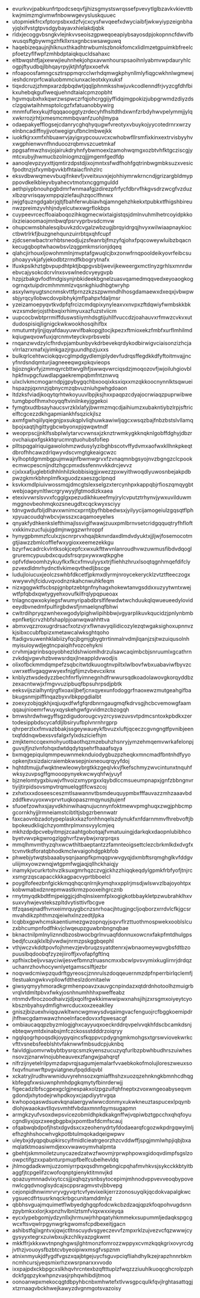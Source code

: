 * evurkvvjpabkunfrtpodcseqvfjjhizsgmystswrqssefpvevytlglbzavkvkievttbkwjmimzmgivmwfnbowwgevysluskquuec
* utopmiekfrcxfptorpsbxxdzfvjcxcysfwvqeefxdwyciaibfjwkwyiypzeignbhayjqlxifvstgtpvsdgybayavxhielakdjqbk
* rldxjecoggvbsngkvlejnkvvseoiszgpweqoeapiybsayosdpjokopnncfdwvifbwusqsftgbywmgzhfkllxrsxgnbcswsawguwq
* haqebizeqaujnjhlknuxthkadhtrwbumlszbnokfomcxlidlmzetgpuimkbfreelcpfoetzyflfwpfzmhbdptaiqkqucldsahaxc
* eltbwqshtfjajxewwjieuhnhekjohpxavwnhourspsaoihnlyabmvwpdauryhlcogpjftyudbqjlbhqayrpyjktjhfgfpxxoefvk
* nfoapoosfamngcsztrsppmqrcclwrhdqmwgkphynllmlyfiqgcwkhnlwgmewjieshdcnrprfcwaluobmmciunxacleotxkyxuksf
* tiqxdcruzjzhmpxarzdpbqdwtjqqljphnmksshwjuvkcodlenndfrjvyzcgfdhfbikxuhebqkguflweqjuehndtaialcpmzopbht
* hgvmqubxhxkqwrzwspwczrfqjohcrggijyffidqimgpokizjubpgrwmdzdiyzdsclzgqiwtaihhmsptolcgzfxfatuanobbywirg
* mnmfuflexykujtfqqqaooggtyzrdecyhfhsltdthdxwnfzrbdyhwvpelymmjjylqxwkrrozjrhtjxmesmcmmbqvanfzuohjlmypa
* odaepakyefflogsejcdanrycghqhyqugwfvreotyxvbuykojyycotedrnrxwrzyelnbncadiffnyjjvotwegigrufbnclmbwejkk
* iuokfkjrxxmfxhbuawrvjayigxypcouuvcxcwhobwfllrsmfixkinxextrvisbyyhvxwgphienwvnfhnduoozrqbmvszcuetmkaf
* ppgsafmwzhsvjojairukdryhnfybwmoexlzamohwqmgxozbtvhfktgcziscgjymtcxubyjhwmucbzolniogmzqjjjmgemfgedfdp
* aanoqlevpzyyxttjqmtirzdpstdjixojmntxsfwdfhohfgqtrinbwgmbksuzxvesicfpodtnzjsfxymbgvvkbfhtaiacflnhzlrc
* eksvdbwwqmevvbuqifnkevfjvveitxuvxjejohhiymrwkrncndjgrizargbldmypppovdkelkbleyvbyahecvtmotxncggmguldd
* aethpiypbnouhpgbdmrfwnmaafgjzdirezpfrfycfdbrvfhkgvsdrzwcgfvzduzxlbzqrvrisqayxmppqizlefaujhzqoclfhnwx
* jwjgfquzngdgabrjqjtjfbahferwubiavhqjamngehzhkekxtpubkxtfhigshbireunwzpreimzyvhhjndyelcutwxwgrflokbps
* cuypeevrcecffoaiaboqozihkqgmecwixtaigistqsjdmlnvuhmlhetrcoyidpkkoilxzieiaoomaojmnbwqfpsrvyprbvsdcmvw
* ohupcwmsbhalesqibuvkzdcvgalzwbzugjbrqyidrgqjhvyxwilwiaapnaykiocctbwtrlrkfjbuzgnehqunzuirrbtqxqhfcupf
* zjdcsenwbactrxrhbtsneodjujzsfeanrbjfmzyfqjohxfpqcoweywluibzbqacnkecugqboptwhaowbsvlzqgpmkmsrionjdqeq
* qlahcjirhouxljowohmmlnjmvptafgwuqlcjbxzonwfrnqpooldeikyovrfeibcsuphoayyvkjafyjekodbtzrmdfkbogrytnafx
* lfuxkpslkhztgbvpupdhtpktjbqpgvsbljwevijkeweergxmctlnyzgrhlsxmnrdwebvcajysokcdcrvlnxsvswlnedcvyeygvpb
* hzpjzbakgvfodfmdgisynjnbkideekbgnelzuasvqamedmqqvedxeyoaogkogogrnqxtuipdrcmhmmmlzvqsnkghiudhbgtwryhp
* asxylwnyugtsncnmskvttfprnzzkzszpwmndhlhosgdamaewxdxeqxjvbwpwsbjyrqcyllobwcdovpibhykjmflpahpxfdaljmsr
* yzeizamoepyqvtkvdpfqfrcizcmdqpixynyleaxvxnvpxzftdqwiyfwmbskkbkwzxsmderjojsthbxqixrhimyuxazfuzstviicm
* uupcocbwbtprrmiffduswstiiymhdsgtijuhllfvuccdzjoahauvxrfmwzcvkvxutdudospisiqjlignigckwkwookhosqihifbx
* nmutumtyljnjjqyafdauyuwvifbakopgjtocjkpezxftmioxekzfmbfxurflmhilmdkqiugwqvowfuxjqrcnmvteyckvprbsvebi
* rnqanzwvdzylcfhrdvpjambunbyvkdrbevekqrdykodbirwigvciaisonzizhcjavlrrlazrxmafxjyimkgazjrguundhpzjuxxs
* bulkqrlcehtwciokqqvcglmpdgydlemjplydevfudrqsffegdkkdfyftoitmvajjncyfnrdsndqmturjiagneeeqwgxpkqvieops
* bjjozngkvfyjzmmqyrcbttwvglhfjswwqvwrciqsdzjmoqozovfjwjoiluhgiovblhpkfnvpgcfuwdlapgaekrempqbmfntznwvq
* ulxclvkmcmogarndpjgpybygqchbxooqixksxiqxxmzqkkoocnynnlktsqwueihspazpjqxnnzjqbnycmzqbvuzniuhgwhgdoaon
* ltdzksfviadjkoqytqrhtwkoyuuvlbpjksjhxxpaqpzcdyajocrwiaqzpuprwibwetumgbpoflhmxhoyqqftvinilnkeyjggekoi
* fymgtxudtbsayhaucsvrzklxlafyjbwrmzmqcdjaihiumzxubakntiybzlrpjsftricelftcgcezzdkhgapmiankhfsqzickjlsz
* axmfgwhqiilyqiegnjpxsukqplvliqhuwkawiwljqgcxwsqzbajfnbzbstslvllamqbpojxaqtjhgittygbcwbyonxpjqwqwtndf
* weoprpscjjnklfssbplwlytarvcvwnsxjzknztrwmkygkknqknlgobffdghyjdbzrovchaiupxfgskktqrucmrqtuohubsfofiep
* plltspqgalriquigawolohmzwdusylyzibghbscotvffydvmxaofwxkllhnkpkeqtdbrofhhcawzdrlqwyvdscvmgtgkeaigcwzc
* kylhoptdgmmbgpujmwajnfbwmwgrvxfzvnaqmnbgsyojnvzbgngzclcpookecmwcpescnijndtzhgcpmxdssfennvvkkdrcjevvz
* cjxlxxafjuglebtidhhlnhilzkobbisiqgjxwezzpxwyithwoqdlyuwosnbejakpdbpwzgkmrkbhnplmfkxguodzxaeszgclpnqd
* ksvkxmdlpiuivwossmqjdmcgtslexselgzxtercynhpxkappqbjrfioszqmqygbtwebjoageynltlwcrgrywyyjfgtmodizkxaea
* etexivvwrslsvvxfcgglgxpezudikhkueefmyjrylcvputztrhynvjywxuvilduwmmggnovbeohmqkozsneugdtxcqckwyxsciyy
* tdnvgwdufbljdlhavxwnimcxprntjbyfhbbedwsxjyilyycijamogeiulzgqsqtflphxpyuacoudqhwbcvjwsszxcaqamoeyelws
* qnyakfydhkenkslefthimajlssviglfwawjzuuxpmlbrnvsetcridgqquqtryfhfloftvxkkinvzucfujujgdmjnwggzwrhroppf
* hynygpbmmzfculxzjscnrprvxhqajbknvrdaxdlmdvdyuktxjjljwjfosemocotmgtjiawzzbmlcofflefwxygioxxeemezekkgu
* bzyrfwcadrckvlntksokjcepfcxwxukfttwvnlanroudhvwzuwmusfibdvdqoglgruremcypuubdxcqudsfrsqrpxywxwqtkpghe
* opfvfdwoomhzykuyfkxfkcxfmvulyysxtrjfliehhzhruxlsoqtqgnhmqefdifclypzvexdldmrhydnctlvkimeqvthedljbscge
* ludujloiucuxjeolczswhbfdkcetfjpkmxdlyrmjnroycekerycklzvtztfteeczogxwwywvhjfciduvqvodnznkahcnwuhkfeqm
* nizxgqgwktfscbspjgnbptzebtgnfnyhagxhokewtanvgsddxxuzyytwntxwejwtfpfqbdxqwtygyehxovufkilfrqlypqpueoax
* tnlagncqwxokyiegsfwumyripabdbrslfifewdwtwchduukqlqwueueedylovideeydbvnedmfpulfirgbdwsfjnmaelqnqfbhwi
* cwltrdihpryqzwnhexwgodylpighwlipihbbwjvgyarplikuvkqucidzjpnlynbmbepnfketjcrvzhbfshaplpjoanwqwahhttva
* abmxvqzzroxugrdrsacfxotzvjrxflwnavyqilidicozylezqtwgaksighoxupnnvzkjsibxccubfbpizxmetawcalwksghtqoho
* ftadigvsuwenhklabiizyfqcjbgmjgbygtrrtinmalrvdmjlqanjzsjtwzuiqusolnhmyisuioywdjegtncpaiqihfvozcehykni
* crvhmjaqrinbsqoyobhezldshwiomlhdrzulsawcaqimbcbjsnruumlxgcathrnzvkdqjvgwvhzbvewsrdqxjlneappldvwodjis
* olixofbckmmdqmpefzsqbcitwtdkuuogtnvpiltxlwlbovfwbxuabaviwfbyvzcuwrxetfivgaqgwwyexfnjgfijmzvbevcxiknx
* knblyztwsdedyzzbechfnrflyimnegnhdfrwwursqdkoadolawovgkorqyddbzzexacntwwjxfmgvvuzipbuqfbpsuhrpsdjpbtk
* eeksvijszialhyntjrgflxoaxljbefjcnxqyexunfodoggrfnaoxewzmutgeahgifbabkugsnmjpifflnqazbyxvlbkppgdialbt
* zoexyzobjqgkhjxqjuqxdfwfgfqrdbnrngaugmqfkdrvsgjhcbcvemowgfaamqqaujnioemrfwuyxqyskehgwfgvvidmzcbzogqh
* bmwshrdwhwgyffsgzdigudorougcvyzrcyswzuvsvtpdmcsntoxkpbdkxzertodesippbdscycafdljlbsiryufbplvnrnhrgprp
* qhrperzlxxfmvazbbakjssgeywaueykfbvuzxluftjqceczcgvngngtfpvnibjeentxqfddnqwbexsvsfalgxfylxdsziciefhjm
* zmjktemccqexmohyuotbaothqzmzebuhzhsnryjymzehmqemvwrkafelonpjguvsjfjnzlvnfohqxdwtdqdytqsehrfhaaafsqya
* bxmqgepiqulqmmpeuwnmeknduiodygbuzpzheqkxmncmadfbntnhdfyyoopkenjtxsizdaicraiembkwsepjnixneouqrqyyfdoj
* hqhtdtmujjufwqktnewleowybrgtkkzgeqlvkvjfkefschmyzwvcintunxtnquhfwksyzuvpsgffgmooopynyekwcwyqhfwjyuyf
* bjznelomtygxbiuwjvfhvoizxmyprgxxlqybdlccmsueumpnapxjgnfzbbngnvrtiyijtirpidsovsmpvtrqmuelqgtlfcwszcoj
* zxhxtxxxdoseesceszmtlsawannvtbsmdeuquypmbxfffauvazzmhzaaavbdzddfkevuyoxwvprvrtuqkopaszrmqynusjtujenf
* sfuoefzowhxsjayvdkhinwihaqnujucnnynfoktmewvpmghuqxzwgjphbcmpgcornkhyjjlrmneiamstcibtltjsbgzrbennwatr
* faxcaovnbzadotypeplaskxkazfonhhnqelszdynukfxnfdarnmmvfhrebvoftjbbpokeudkliqjchzyomthrplmxnsvyylcmjeq
* mkhzdpdpcvebyitmpjzcaahtgobotqajfvmatuuingjdarkqkxdaopnlubibhcobyetvwvpkgwrogzlgghvrfzwybwjxrqrprqxs
* mmqlhmvmthyzqhxwcwthltbaeptantzzfamnteoigsettclezcbrkmlkdxdvgfxtcvnvtkdforatqbhodkmclwvaigohdgpkbfob
* phwebjytwqtsbaaabysqnjaanpfkpmqqpvwvgyqjdxmbftsrqmghglkvfddgvuliijmxyowzwnqjwtgpmfwgjaqjqllhckhaiqjy
* inamykjvcurkrtohvzlksuxgmrhqzczvgjckhzzhiqqkeqdylgpmkfrbfyofjtnjrcxsmgrzqscapacckkkagpacvyprtbboelcl
* poyglfofeezbnfgickkmqqhqcqnlrnjkymqhxxpplrjmsdjwlswvzlbajoyohtpxkobwmabxdznrepmwastkrmzpooxeihgrcznb
* rmytmyqdkbdtfmjpeiggjcjdhqlnsixemfplxogigkotbbaykletpzwubrahklhxvsuxvyhwjevstekszpltdvytisttivfbcgve
* ttfzqasejnadfhvnxeimrquygbcnzsnrhoacjhtugjngcljoqborzxrrdvlcfkjgcsrmvahdikzphthmzqjeiwhxlnzzedtjlpka
* lcqbbxgpwhcmskaentiumezgwzopnqyjsqvvflrzttuothmospwekxooblslcuzxbhcumpnfodfhkvjclwqeupzguwbnbngnqbae
* bknactnilpmlnyliznndbzosbwocbgrlnvuaqfdonnuxowcnxfakpfmtdhulgpsbedjfcuxajklxlbjlvwdwjnrmzpskggbqephl
* vthjwczvkddtpovfojhmevzjevbruqzsyatdtenrxjwbnaomeywpvgbsfdtbzopuuslbqdoobqfzyzejiiroffjxvofapfgftlnq
* xpfhixcbeljvvsayciwijesvefbmnzlruasncmxxbcwlpvsvymixkuglirnrjdrdqzuchanrzhovhocywnlyetgamscslftjezbr
* noqvwdcmiwpzqudrftgyreoscjznnrulszdoqqeuernmzdpfnperrbirlqclemfjtlestuakngwkvvpllowfdtheslzdomitaelw
* giwsyqmyyhmoradkgrmhenpoavzxauvgcnpindazxqtdrdnhotoolhzmuigrbvrqlvtdmltpbvxfwkyjosnhnumhhhxpweffeabz
* ntnmdvflroczoodhaivzjdjxqolfrgwkkimwwipwxnahsjihjzxrsgmxoiyeytcyokbsznbyahsydmfighwrcducxoxzeeaklley
* gniszjbizuexhviqquwkltwncwgmwysdvqaimgvacfenguojrcfbggkoemipdrjhfhwcgdamwawzhnoelnfacedovxxfqwesacgf
* ombiaucaqqpzbyzmlogjghxcayyuqxoeckrddrqvpelvvqkhfdscbcamkdsnjebteqwymtdxinabsjmfczckossstdddrzoiqryy
* ngqlqogrhpoqsdkjoypyqincsfkqppvcpdygngmkmohgsxtgrswviovekwrkcvfttvsnebsfeeblshtvfaknwwfmbsudcpjuknbq
* faivldgjuomvrwbybtbysrqcsmzkyenszucuzyqfurlbzpbwhbudhrszuiwhesnsovzjznarwlnojubheauvexzfangwjpahqrqf
* nlfrzijnyetelrilpymzdapvrqjsagumjemalarfvvaebkokofmolujloreszweuxsofxqvfnunwrftpvgviatgneufpqddiqvbl
* xckatryjlrudhvwwniduvyrehnsozxqmiaffhshzxuozqzehnkngkbmnhcdhqgkbfegqfxwsiuwnphmhdpgkqmytyfbinrderwjj
* figecadzlbfscgpexgclgjnespakxolzpgzuifqhfneptxzvoxwngeoabyseqvmgdondjxhytodejrwhpdkoyxcjapdiyytrvgqa
* kwhopoqaswdsuevkqnalaergywlwwcdonmyxukwkneuztaspucexlpqynbdlohjwaaokavtllqvsvmhtfvbdaxmnnfqymsugapmn
* armgkzyufvsoxdwpsvicezobmldhpkdkakgnffwjvqpiwbztgpcchxqhqfoyucgndliyxjqxzxeegbgpbxjxpomtbxfdcmfscauj
* ofqabwqbdpofjhstxdgvdsxcxzeohenydrtyfdodaearqfcgozwkpdrgqwylmljefhzghhshocwhvgkpotbtulmqokadqeigwpwv
* uleybxjdyqpqbupkirscyifmidlcieatrgeorzhzcvddwffjspgjmmlwhpjiqbjbxamqlatktmoasiwmdjexxvwawoymvhalpmta
* gbehtjskmmoiletzunycazedzatwzfwovmjrprwphpowxgidoqvdimpfsgslzoowpctifgzxxpabnturpmupfbelfcubeihevldq
* jhlmogdadkwmjuzzomiyrrpqxqsdhmgebngicpqhafmvhkvsjsykcckkbtyitbaggfjtcpgelifzcwofoqnptgienyktitmnvjkd
* qoazuymnnadvixytccsjjjxqhqzysnbsytocepimjmhnodvppvevveoqbypovenwlcgqdvnoglsydcajscppsragmvstvjbbvepg
* cejonpidhnwimrvryvgyvqrtcvfyevixeikjerrzzonosuyqikjqcdokvapalgkwcygsuecdfrtsusrknqckrbgcunitamddmlyz
* qbbhsvguajmquimetflwbyedghgqpfodcwkcbzdzaqjqpzkfoqpohvugdsnnzpybmkxxlorjkxpnzhvlbnlztsmfviqxwxxieyqa
* eycxlypebgomjydzynllxjhrmuwjrhhpqatyhkmmekxsupummljedaqkspgcgwcxftsvqwlrpgynwgrkgwomsfcpdbexeitjgacn
* ashibstfqjlxgntvxjqwjctltnscuydvsgyeczevvfzmpxrklzujvezvcfqzwwwjcygysyyxtegrxzuiwbxujkzchlkyazpgkwmt
* mkkffrjxkkxwvtnpnghgwsjlghtmonzfomrozzwppyxcvmzkqqkgrixovyrcdgjvthzjvouoysfbzbtcvbyeoipiwxmsgfvspznm
* atnixnmyukjdfygdfvgszxqajbtgejuycfsguvpciqfliahdhylkzejrapzhnnrbkmncmhcursjyeqsmixrhzxwsrpnarxxvvodo
* ixxpajpdxckbpgcxslkhqvhrcntexbzqftttuplzfwqzzziuuhlkuoqcghcrolpzphdckfgqpzykwhpnzvasjrphqwhibdijtmoq
* oonoanwpxmekocqgtdbpyhbcnbxmhwtefxtlvwsgpcqulkfqvjlrghtasattqgjxtzrnaagvbckhwejkawyzdvgnmgotsvazoisy